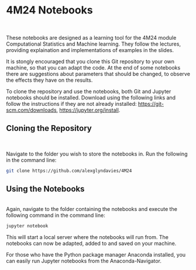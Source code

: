 <h1>4M24 Notebooks</h1> <br/>

These notebooks are designed as a learning tool for the 4M24 module Computational Statistics and Machine learning.  They follow the lectures, providing explaination and implementations of examples in the slides. <br/>

It is stongly encouraged that you clone this Git repository to your own machine, so that you can adapt the code. At the end of some notebooks there are suggestions about parameters that should be changed, to observe the effects they have on the results. <br/>

To clone the repository and use the notebooks, both Git and Jupyter notebooks should be installed.  Download using the following links and follow the instructions if they are not already installed: https://git-scm.com/downloads, https://jupyter.org/install. <br/>

<h2>Cloning the Repository</h2> <br/>

Navigate to the folder you wish to store the notebooks in.  Run the following in the command line: <br/>

```bash 
git clone https://github.com/alexglyndavies/4M24
```

<h2>Using the Notebooks</h2> <br/>
Again, navigate to the folder containing the notebooks and execute the following command in the command line: <br/>

```bash 
jupyter notebook
```

This will start a local server where the notebooks will run from.  The notebooks can now be adapted, added to and saved on your machine. <br/>

For those who have the Python package manager Anaconda installed, you can easily run Jupyter notebooks from the Anaconda-Navigator.